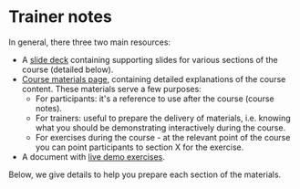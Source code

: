 # Trainer notes

In general, there three two main resources:

- A [slide deck](https://docs.google.com/presentation/d/1hRk83kQ6jslyq6qZ42IXw74B4ukP3yEGGkppjNBST8o/edit?usp=sharing) containing supporting slides for various sections of the course (detailed below).
- [Course materials page](https://cambiotraining.github.io/data-analysis-in-r-and-python/), containing detailed explanations of the course content. These materials serve a few purposes:
  - For participants: it's a reference to use after the course (course notes).
  - For trainers: useful to prepare the delivery of materials, i.e. knowing what you should be demonstrating interactively during the course.
  - For exercises during the course - at the relevant point of the course you can point participants to section X for the exercise.
- A document with [live demo exercises](../materials/trainers-live-demo.qmd).

Below, we give details to help you prepare each section of the materials.